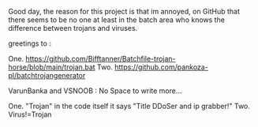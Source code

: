 Good day, the reason for this project is that im annoyed,
on GitHub that there seems to be no one at least in the batch area 
who knows the difference between trojans and viruses.

greetings to :

One.    https://github.com/Bifftanner/Batchfile-trojan-horse/blob/main/trojan.bat
Two.    https://github.com/pankoza-pl/batchtrojangenerator

VarunBanka and VSNOOB : No Space to write more...

One.   "Trojan" in the code itself it says "Title DDoSer and ip grabber!"
Two.    Virus!=Trojan
